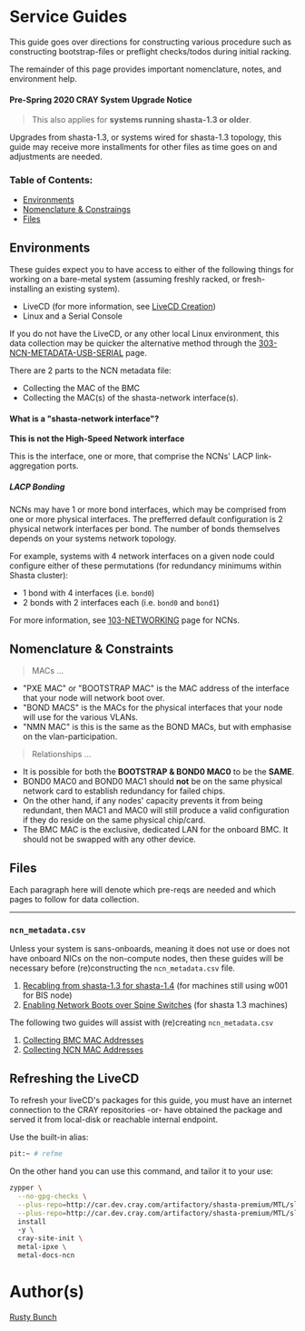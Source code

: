# Service Guides

This guide goes over directions for constructing various procedure such as constructing bootstrap-files 
or preflight checks/todos during initial racking.

The remainder of this page provides important nomenclature, notes, and environment
help.

#### Pre-Spring 2020 CRAY System Upgrade Notice
> This also applies for **systems running shasta-1.3 or older**.

Upgrades from shasta-1.3, or systems wired for shasta-1.3 topology, this guide may receive more installments for other files as time goes on and adjustments are needed.

### Table of Contents:

- [Environments](#environments)
- [Nomenclature & Constraings](#nomenclature--constraints)
- [Files](#files)

## Environments

These guides expect you to have access to either of the following things for working on a bare-metal
system (assuming freshly racked, or fresh-installing an existing system).

- LiveCD (for more information, see [LiveCD Creation](003-LIVECD-STARTUP.md))
- Linux and a Serial Console

If you do not have the LiveCD, or any other local Linux environment, this data collection
may be quicker the alternative method through the [303-NCN-METADATA-USB-SERIAL](303-NCN-METADATA-USB-SERIAL.md) page.

There are 2 parts to the NCN metadata file:
- Collecting the MAC of the BMC
- Collecting the MAC(s) of the shasta-network interface(s).

#### What is a "shasta-network interface"?

**This is not the High-Speed Network interface**

This is the interface, one or more, that comprise the NCNs' LACP link-aggregation ports.

##### LACP Bonding
NCNs may have 1 or more bond interfaces, which may be comprised from one or more physical interfaces. The
prefferred default configuration is 2 physical network interfaces per bond. The number 
of bonds themselves depends on your systems network topology.

For example, systems with 4 network interfaces on a given node could configure either of these
permutations (for redundancy minimums within Shasta cluster):
- 1 bond with 4 interfaces (i.e. `bond0`)
- 2 bonds with 2 interfaces each (i.e. `bond0` and `bond1`)

For more information, see [103-NETWORKING](103-NCN-NETWORKING.md) page for NCNs.

## Nomenclature & Constraints

> MACs ...
- "PXE MAC" or "BOOTSTRAP MAC" is the MAC address of the interface that your node will network boot over.
- "BOND MACS" is the MACs for the physical interfaces that your node will use for the various VLANs.
- "NMN MAC" is this is the same as the BOND MACs, but with emphasise on the vlan-participation.
> Relationships ...
- It is possible for both the **BOOTSTRAP & BOND0 MAC0** to be the **SAME**.
- BOND0 MAC0 and BOND0 MAC1 should **not** be on the same physical network card to establish redundancy for failed chips.
- On the other hand, if any nodes' capacity prevents it from being redundant, then MAC1 and MAC0 will still produce a valid configuration if they do reside on the same physical chip/card.
- The BMC MAC is the exclusive, dedicated LAN for the onboard BMC. It should not be swapped with any other device.

## Files

Each paragraph here will denote which pre-reqs are needed and which pages to follow 
for data collection.

--- 

### `ncn_metadata.csv`

Unless your system is sans-onboards, meaning it does not use or does not have onboard NICs on the non-compute nodes, then these guides will be necessary before (re)constructing the `ncn_metadata.csv` file.
1. [Recabling from shasta-1.3 for shasta-1.4](050-MOVE-SITE-CONNECTIONS.md) (for machines still using w001 for BIS node)
2. [Enabling Network Boots over Spine Switches](304-NCN-PXE-RECABLE.md) (for shasta 1.3 machines)

The following two guides will assist with (re)creating `ncn_metadata.csv`
1. [Collecting BMC MAC Addresses](301-NCN-METADATA-BMC.md)
2. [Collecting NCN MAC Addresses](302-NCN-METADATA-BONDX.md)

## Refreshing the LiveCD

To refresh your liveCD's packages for this guide, you must have an internet connection
to the CRAY repositories -or- have obtained the package and served it from local-disk or
reachable internal endpoint.

Use the built-in alias:
```bash
pit:~ # refme
```

On the other hand you can use this command, and tailor it to your use:
```bash
zypper \
  --no-gpg-checks \
  --plus-repo=http://car.dev.cray.com/artifactory/shasta-premium/MTL/sle15_sp2_ncn/x86_64/dev/master/ \
  --plus-repo=http://car.dev.cray.com/artifactory/shasta-premium/MTL/sle15_sp2_ncn/noarch/dev/master/ \
  install
  -y \
  cray-site-init \
  metal-ipxe \
  metal-docs-ncn
```

# Author(s)

[Rusty Bunch](mailto:rustydb@hpe.com)

[1]: https://stash.us.cray.com/projects/MTL/repos/cray-pre-install-toolkit/browse
[2]: https://stash.us.cray.com/projects/MTL/repos/cray-site-init/browse
[3]: https://stash.us.cray.com/projects/MTL/repos/ipxe/browse

